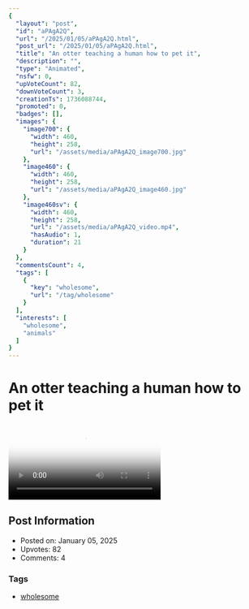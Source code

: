 ```yaml
---
{
  "layout": "post",
  "id": "aPAgA2Q",
  "url": "/2025/01/05/aPAgA2Q.html",
  "post_url": "/2025/01/05/aPAgA2Q.html",
  "title": "An otter teaching a human how to pet it",
  "description": "",
  "type": "Animated",
  "nsfw": 0,
  "upVoteCount": 82,
  "downVoteCount": 3,
  "creationTs": 1736088744,
  "promoted": 0,
  "badges": [],
  "images": {
    "image700": {
      "width": 460,
      "height": 258,
      "url": "/assets/media/aPAgA2Q_image700.jpg"
    },
    "image460": {
      "width": 460,
      "height": 258,
      "url": "/assets/media/aPAgA2Q_image460.jpg"
    },
    "image460sv": {
      "width": 460,
      "height": 258,
      "url": "/assets/media/aPAgA2Q_video.mp4",
      "hasAudio": 1,
      "duration": 21
    }
  },
  "commentsCount": 4,
  "tags": [
    {
      "key": "wholesome",
      "url": "/tag/wholesome"
    }
  ],
  "interests": [
    "wholesome",
    "animals"
  ]
}
---
```


# An otter teaching a human how to pet it

<video controls playsinline loop poster="/assets/media/aPAgA2Q_image460.jpg">
  <source src="/assets/media/aPAgA2Q_video.mp4" type="video/mp4">
  Your browser does not support the video tag.
</video>

## Post Information

- Posted on: January 05, 2025
- Upvotes: 82
- Comments: 4

### Tags

- [wholesome](/tag/wholesome)
